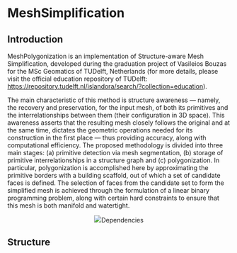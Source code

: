 # MeshSimplification
## Introduction

MeshPolygonization is an implementation of Structure-aware Mesh Simplification, developed during the graduation project of Vasileios Bouzas for the MSc Geomatics of TUDelft, Netherlands (for more details, please visit the official education repository of TUDelft: https://repository.tudelft.nl/islandora/search/?collection=education).

The main characteristic of this method is structure awareness — namely, the recovery and preservation, for the input mesh, of both its primitives and the interrelationships between them (their configuration in 3D space). This awareness asserts that the resulting mesh closely follows the original and at the same time, dictates the geometric operations needed for its construction in the first place — thus providing accuracy, along with computational efficiency. The proposed methodology is divided into three main stages: (a) primitive detection via mesh segmentation, (b) storage of primitive interrelationships in a structure graph and (c) polygonization. In particular, polygonization is accomplished here by approximating the primitive borders with a building scaffold, out of which a set of candidate faces is defined. The selection of faces from the candidate set to form the simplified mesh is achieved through the formulation of a linear binary programming problem, along with certain hard constraints to ensure that this mesh is both manifold and watertight.

<p align="center">
  <img src="images/overview.png>
</p>

## Dependencies
## Structure
